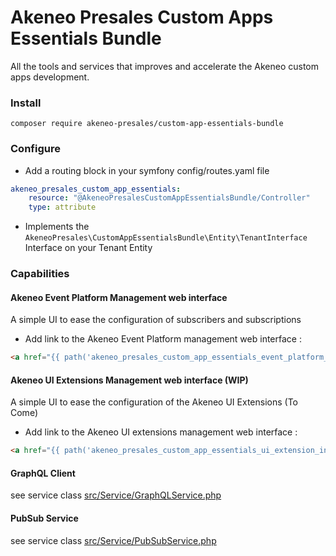 # Akeneo Presales Custom Apps Essentials Bundle

All the tools and services that improves and accelerate the Akeneo custom apps development.


### Install
```
composer require akeneo-presales/custom-app-essentials-bundle
```

### Configure

- Add a routing block in your symfony config/routes.yaml file

```yaml
akeneo_presales_custom_app_essentials:
    resource: "@AkeneoPresalesCustomAppEssentialsBundle/Controller"
    type: attribute

```

- Implements the `AkeneoPresales\CustomAppEssentialsBundle\Entity\TenantInterface` Interface on your Tenant Entity

### Capabilities

#### Akeneo Event Platform Management web interface

A simple UI to ease the configuration of subscribers and subscriptions
- Add link to the Akeneo Event Platform management web interface :
```html
<a href="{{ path('akeneo_presales_custom_app_essentials_event_platform_configuration') }}">Event Platform</a>
```

#### Akeneo UI Extensions Management web interface (WIP)

A simple UI to ease the configuration of the Akeneo UI Extensions (To Come)
- Add link to the Akeneo UI extensions management web interface :
```html
<a href="{{ path('akeneo_presales_custom_app_essentials_ui_extension_index') }}">UI Extensions</a>
```

#### GraphQL Client

see service class [src/Service/GraphQLService.php]()


#### PubSub Service

see service class [src/Service/PubSubService.php]()


